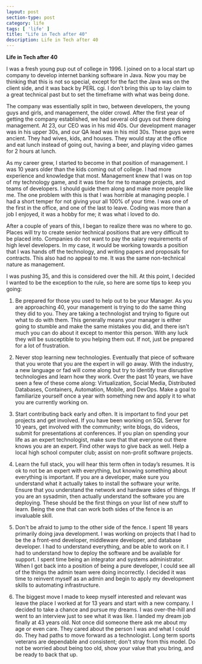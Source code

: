 ```yaml
---
layout: post
section-type: post
category: life
tags: [ 'life' ]
title: "Life in Tech after 40"
description: Life in Tech after 40
---
```


**Life in Tech after 40**

I was a fresh young pup out of college in 1996.  I joined on to a local start up company to develop internet banking software in Java.  Now you may be thinking that this is not so special, except for the fact the Java was on the client side, and it was back by PERL cgi.  I don't bring this up to lay claim to a great technical past but to set the timeframe with what was being done.

The company was essentially split in two, between developers, the young guys and girls, and management, the older crowd.  After the first year of getting the company established, we had several old guys out there doing management.  At 23,
 our CEO was in his mid 40s.  Our development manager was in his upper 30s, and our QA lead was in his mid 30s.  These guys were ancient.  They had wives, kids, and houses.  They would stay at the office and eat lunch instead of going out, having a beer, and playing video games for 2 hours at lunch.  


 As my career grew, I started to become in that position of management.  I was 10 years older than the kids coming out of college.  I had more experience and knowledge that most.   Management knew that I was on top of my technology game, and it was time for me to manage projects, and teams of developers.  I should guide them along and make more people like
  me.   The one problem with this is that I was horrible at managing people.  I had a short temper for not giving your all 100% of your time.  I was one of the first in the office, and one of the last to leave.  Coding was more than a job I enjoyed, it was a hobby for me; it was what i loved to do.


  After a couple of years of this, I began to realize there was no where to go.  Places will try to create senior technical positions that are very difficult to be placed into.  Companies do not want to pay the salary requirements of high level developers.  In my case, it would be working towards a position that I was hands off the technology, and writing papers and proposals for contracts.  This also had no appeal to me.  It was the same non-technical nature as management.

I was pushing 35, and this is considered over the hill.  At this point, I decided I wanted to be the exception to the rule, so here are some tips to keep you going:

1.  Be prepared for those you used to help out to be your Manager.  As you are approaching 40, your management is trying to do the same thing they did to you.  They are taking a technologist and trying to figure out what to do with them.  This generally means your manager is either going to stumble and make the same mistakes you did, and there isn't much you can do about it except to mentor this person.  With any luck they will be susceptible to you helping them out.  If not, just be prepared for a lot of frustration.

2.  Never stop learning new technologies.  Eventually that piece of software that you wrote that you are the expert in will go away.  With the industry, a new language or fad will come along but try to identify true disruptive technologies and learn how they work.  Over the past 10 years, we have seen a few of these come along: Virtualization, Social Media, Distributed Databases, Containers, Automation, Mobile, and DevOps.  Make a goal to familiarize yourself once a year with something new and apply it to what you are currently working on.

3.  Start contributing back early and often.  It is important to find your pet projects and get involved.  If you have been working on SQL Server for 10 years, get involved with the community; write blogs, do videos, submit for presentations at conferences.  If you plan on spending your life as an expert technologist, make sure that that everyone out there knows you are an expert.  Find other ways to give back as well.  Help a local high school computer club; assist on non-profit software projects.  

4.  Learn the full stack, you will hear this term often in today’s resumes.   It is ok to not be an expert with everything, but knowing something about everything is important.  If you are a developer, make sure you understand what it actually takes to install the software your write.  Ensure that you understand the network and hardware sides of things.  If you are an sysadmin, then actually understand the software you are deploying.  These should be the first things on your list of new stuff to learn.  Being the one that can work both sides of the fence is an invaluable skill.

5. Don't be afraid to jump to the other side of the fence.  I spent 18 years primarily doing java development.  I was working on projects that I had to be the a front-end developer, middleware developer, and database developer.  I had to understand everything, and be able to work on it.  I had to understand how to deploy the software and be available for support.  I spent time being an integrator and systems administrator.  When I got back into a position of being a pure developer, I could see all of the things the admin team were doing incorrectly.  I decided it was time to reinvent myself as an admin and begin to apply my development skills to automating infrastructure.  

6. The biggest move I made to keep myself interested and relevant was leave the place I worked at for 13 years and start with a new company.  I decided to take a chance and pursue my dreams.  I was over-the-hill and went to an interview just to see what it was like.  I landed my dream job finally at 43 years old.  Not once did someone there ask me about my age or even care.  They cared about the person I was and what I could do.  They had paths to move forward as a technologist.   Long term sports veterans are dependable and consistent; don't stray from this model.  Do not be worried about being too old, show your value that you bring, and be ready to back that up.
